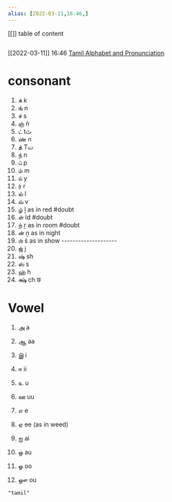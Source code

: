 ```yaml
---
alias: [2022-03-11,16:46,]
---
```

[[]]
table of content
```toc
```

[[2022-03-11]] 16:46
[Tamil Alphabet and Pronunciation](https://mylanguages.org/tamil_alphabet.php)
# consonant
1. க் k
2. ங் n
3. ச் s
4. ஞ் ñ
5. ட் tٹ
6. ண் n
7. த் Tت
8. ந் n
9. ப் p
10. ம் m
11. ய் y
12. ர்  r
13. ல் l
14. வ் v
15. ழ் ḻ	as in red #doubt 
16. ள் ld #doubt 
17. ற் ṟ	as in room #doubt 
18. ன் ṉ	as in night
19. ஶ் ś	as in show --------------------
20. ஜ் j
21. ஷ் sh
22. ஸ் s
23. ஹ் h
24. க்ஷ் ch छ
# Vowel 
1. அ a
2. ஆ aa

3. இ i
4. ஈ ii

5. உ u
6. ஊ uu

7. எ e
8. ஏ ee (as in weed)

9. ஐ ai
10. ஒ au

11. ஓ oo
12. ஔ ou
```query
"tamil"
```